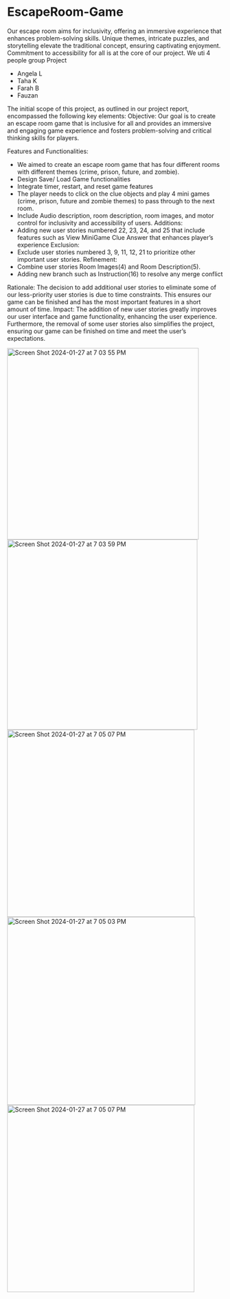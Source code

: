 # EscapeRoom-Game
 Our escape room aims for inclusivity, offering an immersive experience that enhances problem-solving skills. Unique themes, intricate puzzles, and storytelling elevate the traditional concept, ensuring captivating enjoyment. Commitment to accessibility for all is at the core of our project. We uti
 4 people group Project
- Angela L
- Taha K
- Farah B
- Fauzan


The initial scope of this project, as outlined in our project report, encompassed the following key elements:
Objective: Our goal is to create an escape room game that is inclusive for all and provides an immersive and engaging game experience and fosters problem-solving and critical thinking skills for players.
     
 Features and Functionalities:
- We aimed to create an escape room game that has four different rooms with different themes (crime, prison, future, and zombie).
- Design Save/ Load Game functionalities
- Integrate timer, restart, and reset game features
- The player needs to click on the clue objects and play 4 mini
games (crime, prison, future and zombie themes) to pass
through to the next room.
- Include Audio description, room description, room images,
and motor control for inclusivity and accessibility of users.
Additions:
- Adding new user stories numbered 22, 23, 24, and 25 that include features such as View MiniGame Clue Answer that enhances player’s experience
Exclusion:
- Exclude user stories numbered 3, 9, 11, 12, 21 to prioritize
other important user stories.
Refinement:
- Combine user stories Room Images(4) and Room Description(5).
- Adding new branch such as Instruction(16) to resolve any merge conflict

Rationale:
The decision to add additional user stories to eliminate some of our less-priority user stories is due to time constraints. This ensures our game can be finished and has the most important features in a short amount of time.
Impact:
The addition of new user stories greatly improves our user interface and game functionality, enhancing the user experience. Furthermore, the removal of some user stories also simplifies the project, ensuring our game can be finished on time and meet the user’s expectations.





<img width="446" alt="Screen Shot 2024-01-27 at 7 03 55 PM" src="https://github.com/technogirl2/EscapeRoom-Game/assets/93014197/acc0936b-24d3-4b14-b14b-73770071a061">






<img width="443" alt="Screen Shot 2024-01-27 at 7 03 59 PM" src="https://github.com/technogirl2/EscapeRoom-Game/assets/93014197/b93727a1-5e41-4060-b69b-04a5ba57cf7d">





<img width="436" alt="Screen Shot 2024-01-27 at 7 05 07 PM" src="https://github.com/technogirl2/EscapeRoom-Game/assets/93014197/35631c5f-8b45-4540-9945-fc3a30081c1f">






<img width="438" alt="Screen Shot 2024-01-27 at 7 05 03 PM" src="https://github.com/technogirl2/EscapeRoom-Game/assets/93014197/8b4ccd74-c842-4f15-b7a6-8658c1039164">





<img width="436" alt="Screen Shot 2024-01-27 at 7 05 07 PM" src="https://github.com/technogirl2/EscapeRoom-Game/assets/93014197/7d7326a3-2692-43fb-b53d-c88a35d0d94c">

